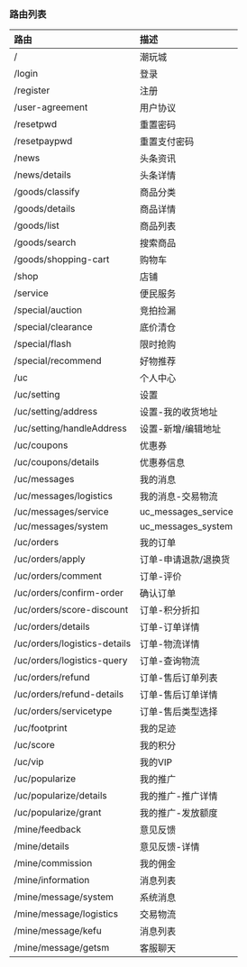 ### 路由列表

| 路由                           | 描述                  |
| :--------------------------- | :------------------ |
| /                            | 潮玩城                 |
| /login                       | 登录                  |
| /register                    | 注册                  |
| /user-agreement              | 用户协议                |
| /resetpwd                    | 重置密码                |
| /resetpaypwd                 | 重置支付密码              |
| /news                        | 头条资讯                |
| /news/details                | 头条详情                |
| /goods/classify              | 商品分类                |
| /goods/details               | 商品详情                |
| /goods/list                  | 商品列表                |
| /goods/search                | 搜索商品                |
| /goods/shopping-cart         | 购物车                 |
| /shop                        | 店铺                  |
| /service                     | 便民服务                |
| /special/auction             | 竞拍捡漏                |
| /special/clearance           | 底价清仓                |
| /special/flash               | 限时抢购                |
| /special/recommend           | 好物推荐                |
| /uc                          | 个人中心                |
| /uc/setting                  | 设置                  |
| /uc/setting/address          | 设置-我的收货地址           |
| /uc/setting/handleAddress    | 设置-新增/编辑地址          |
| /uc/coupons                  | 优惠券                 |
| /uc/coupons/details          | 优惠券信息               |
| /uc/messages                 | 我的消息                |
| /uc/messages/logistics       | 我的消息-交易物流           |
| /uc/messages/service         | uc_messages_service |
| /uc/messages/system          | uc_messages_system  |
| /uc/orders                   | 我的订单                |
| /uc/orders/apply             | 订单-申请退款/退换货         |
| /uc/orders/comment           | 订单-评价               |
| /uc/orders/confirm-order     | 确认订单             |
| /uc/orders/score-discount    | 订单-积分折扣             |
| /uc/orders/details           | 订单-订单详情             |
| /uc/orders/logistics-details | 订单-物流详情             |
| /uc/orders/logistics-query   | 订单-查询物流             |
| /uc/orders/refund            | 订单-售后订单列表           |
| /uc/orders/refund-details    | 订单-售后订单详情           |
| /uc/orders/servicetype       | 订单-售后类型选择           |
| /uc/footprint                | 我的足迹                |
| /uc/score                    | 我的积分                |
| /uc/vip                      | 我的VIP               |
| /uc/popularize               | 我的推广                |
| /uc/popularize/details       | 我的推广-推广详情           |
| /uc/popularize/grant         | 我的推广-发放额度           |
| /mine/feedback               | 意见反馈                |
| /mine/details                | 意见反馈-详情             |
| /mine/commission             | 我的佣金                |
| /mine/information            | 消息列表                |
| /mine/message/system         | 系统消息                |
| /mine/message/logistics      | 交易物流                |
| /mine/message/kefu           | 消息列表                |
| /mine/message/getsm          | 客服聊天                |
